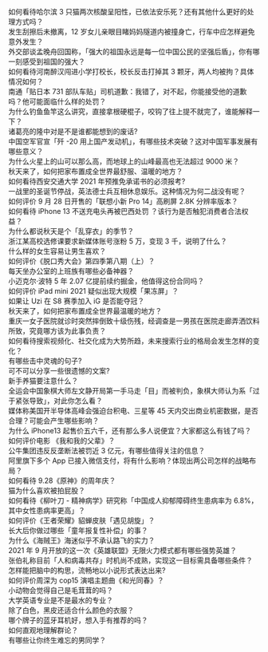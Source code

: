 如何看待哈尔滨 3 只猫两次核酸呈阳性，已依法安乐死？还有其他什么更好的处理方式吗？  
发生刮擦后未撤离，12 岁女儿亲眼目睹妈妈隧道内被撞身亡，行车中应怎样避免意外发生？  
外交部谈孟晚舟回国称，「强大的祖国永远是每一位中国公民的坚强后盾」，你有哪一刻感受到祖国的强大？  
如何看待河南醉汉闯进小学打校长，校长反击打掉其 3 颗牙，两人均被拘？具体情况如何？  
南通「贴日本 731 部队车贴」司机道歉：我错了，对不起，你能接受他的道歉吗？他可能面临什么样的处罚？  
为什么钓鱼鱼竿这么讲究，直接拿根硬棍子，咬钩了往上提不就完了，谁能解释一下？  
诸葛亮的隆中对是不是谁都能想到的废话?  
中国空军官宣「歼 -20 用上国产发动机」，有哪些技术突破？这对中国军事发展有哪些意义？  
为什么火星上的山可以那么高，而地球上的山峰最高也无法超过 9000 米？  
秋天来了，如何把家布置成全世界最舒服、温暖的地方？  
如何看待西安交通大学 2021 年预推免承诺书的必须报考?  
一战里的圣诞节停战，英法德士兵互相休息娱乐。这种情况为何二战没有呢？  
如何评价 9 月 28 日开售的「联想小新 Pro 14」高刷屏 2.8K 分辨率版本？  
如何看待 iPhone 13 不送充电头再被巴西处罚 ？该行为是否触犯消费者合法权益？  
为什么都说秋天是个「乱穿衣」的季节？  
浙江某高校选修课要求新媒体账号涨粉 5 万，变现 3 千，说明了什么？  
什么样的女生容易让男生喜欢？  
如何评价《脱口秀大会》第四季第八期（上）？  
每天坐办公室的上班族有哪些必备神器？  
小迈克尔·波特 5 年 2.07 亿提前续约掘金，他值得这份合同吗？  
如何评价 iPad mini 2021 疑似出现大规模「果冻屏」？  
如果让 Uzi 在 S8 赛季加入 iG  是否能夺冠？  
秋天来了，如何把家布置成全世界最温暖的地方？  
重庆一女子医院就诊时突然摔倒致十级伤残，经调查是一男孩在医院走廊弄洒饮料所致，究竟哪方该为此事负责？  
如何看待搜索视频化、社交化成为大势所趋，未来搜索行业的格局会发生怎样的变化？  
有哪些击中灵魂的句子?  
可不可以分享一些很遗憾的文案?  
新手养猫要注意什么？  
全运会中国象棋大师左文静开局第一手马走「目」而被判负，象棋大师认为系「过于紧张导致」，对此你怎么看？  
媒体称美国开半导体高峰会强迫台积电、三星等 45 天内交出商业机密数据，是否合理？可能会产生哪些影响？  
为什么 iPhone13 起售价五六千，还有那么多人说便宜？大家都这么有钱了吗？  
如何评价电影 《我和我的父辈》？  
公牛集团违反反垄断法被罚近 3 亿元，有哪些值得关注的信息？  
阿里旗下多个 App 已接入微信支付，将有什么影响？体现出两公司怎样的战略布局？  
如何看待 9.28《原神》的周年庆？  
猫为什么喜欢被拍屁股？  
如何看待《柳叶刀 - 精神病学》研究称「中国成人抑郁障碍终生患病率为 6.8%，其中女性患病率更高」？  
如何评价《王者荣耀》貂蝉皮肤「遇见胡旋」？  
长大后你做过哪些「童年报复性补偿」的事？  
为什么《海贼王》海迷似乎不承认路飞的实力？  
2021 年 9 月开放的这一次《英雄联盟》无限火力模式都有哪些强势英雄？  
张伯礼称目前「人和病毒共存」时机尚不成熟，实现这一目标需具备哪些条件？  
怎样能把脑中的构思，流畅地以小说形式表达出来?  
如何评价周深为 cop15 演唱主题曲《和光同春》？  
小动物会觉得自己是毛茸茸的吗？  
大学英语专业是不是最水的专业？  
除了白色，黑皮还适合什么颜色的衣服？  
哪个牌子的蓝牙耳机好，想入手有推荐的吗？  
如何直观地理解群论？  
有哪些让你终生难忘的男同学？  
